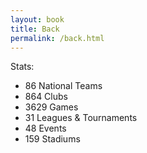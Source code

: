```yaml
---
layout: book
title: Back
permalink: /back.html
---
```



<!-- back page stuff
-->

Stats:

- 86 National Teams
- 864 Clubs
- 3629 Games
- 31 Leagues & Tournaments
- 48 Events
- 159 Stadiums

